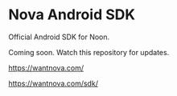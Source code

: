 Nova Android SDK
================

Official Android SDK for Noon. 

Coming soon. Watch this repository for updates.

https://wantnova.com/

https://wantnova.com/sdk/

